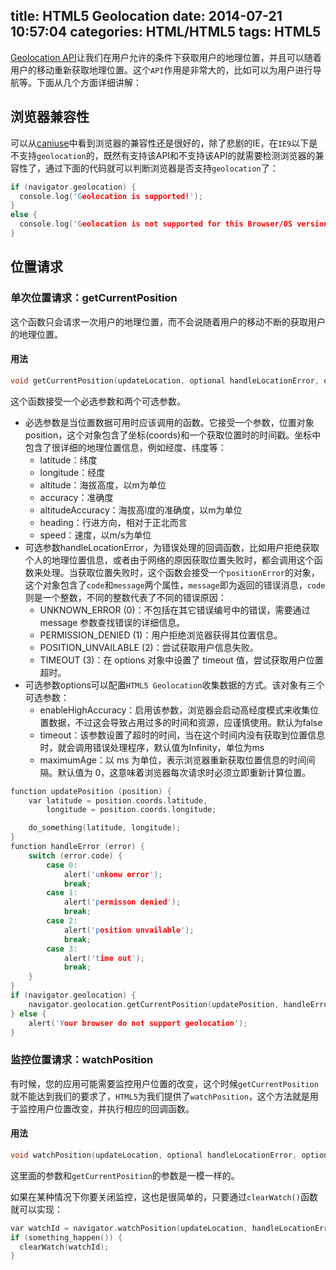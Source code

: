 title: HTML5 Geolocation
date: 2014-07-21 10:57:04
categories: HTML/HTML5
tags: HTML5
---


[Geolocation API][1]让我们在用户允许的条件下获取用户的地理位置，并且可以随着用户的移动重新获取地理位置。这个`API`作用是非常大的，比如可以为用户进行导航等。下面从几个方面详细讲解：

## 浏览器兼容性

可以从[caniuse][2]中看到浏览器的兼容性还是很好的，除了悲剧的IE，在`IE9`以下是不支持`geolocation`的，既然有支持该API和不支持该API的就需要检测浏览器的兼容性了，通过下面的代码就可以判断浏览器是否支持`geolocation`了：

```c
if (navigator.geolocation) {
  console.log('Geolocation is supported!');
}
else {
  console.log('Geolocation is not supported for this Browser/OS version yet.');
}
```

## 位置请求

### 单次位置请求：getCurrentPosition

这个函数只会请求一次用户的地理位置，而不会说随着用户的移动不断的获取用户的地理位置。

#### 用法

```c
void getCurrentPosition(updateLocation, optional handleLocationError, optional options);
```

这个函数接受一个必选参数和两个可选参数。

 - 必选参数是当位置数据可用时应该调用的函数。它接受一个参数，位置对象position，这个对象包含了坐标(coords)和一个获取位置时的时间戳。坐标中包含了很详细的地理位置信息，例如经度、纬度等：
     - latitude：纬度
     - longitude：经度
     - altitude：海拔高度，以m为单位
     - accuracy：准确度
     - altitudeAccuracy：海拔高l度的准确度，以m为单位
     - heading：行进方向，相对于正北而言
     - speed：速度，以m/s为单位
 - 可选参数handleLocationError，为错误处理的回调函数，比如用户拒绝获取个人的地理位置信息，或者由于网络的原因获取位置失败时，都会调用这个函数来处理。当获取位置失败时，这个函数会接受一个`positionError`的对象，这个对象包含了`code`和`message`两个属性，`message`即为返回的错误消息，`code`则是一个整数，不同的整数代表了不同的错误原因：
     - UNKNOWN_ERROR (0)：不包括在其它错误编号中的错误，需要通过 message 参数查找错误的详细信息。
     - PERMISSION_DENIED (1)：用户拒绝浏览器获得其位置信息。
     - POSITION_UNVAILABLE (2)：尝试获取用户信息失败。
     - TIMEOUT (3)：在 options 对象中设置了 timeout 值，尝试获取用户位置超时。
 - 可选参数options可以配置`HTML5 Geolocation`收集数据的方式。该对象有三个可选参数：
     - enableHighAccuracy：启用该参数，浏览器会启动高经度模式来收集位置数据，不过这会导致占用过多的时间和资源，应谨慎使用。默认为false
     - timeout：该参数设置了超时的时间，当在这个时间内没有获取到位置信息时，就会调用错误处理程序，默认值为Infinity，单位为ms
     - maximumAge：以 ms 为单位，表示浏览器重新获取位置信息的时间间隔。默认值为 0，这意味着浏览器每次请求时必须立即重新计算位置。

```c
function updatePosition (position) {
	var latitude = position.coords.latitude,
		longitude = position.coords.longitude;

	do_something(latitude, longitude);
}
function handleError (error) {
	switch (error.code) {
		case 0:
			alert('unkonw error');
			break;
		case 1:
			alert('permisson denied');
			break;
		case 2:
			alert('position unvailable');
			break;
		case 3:
			alert('time out');
			break;
	}
}
if (navigator.geolocation) {
	navigator.geolocation.getCurrentPosition(updatePosition, handleError, { timeout: 10000 });
} else {
	alert('Your browser do not support geolocation');
}
```

### 监控位置请求：watchPosition

有时候，您的应用可能需要监控用户位置的改变，这个时候`getCurrentPosition`就不能达到我们的要求了，`HTML5`为我们提供了`watchPosition`，这个方法就是用于监控用户位置改变，并执行相应的回调函数。

#### 用法

```c
void watchPosition(updateLocation, optional handleLocationError, optional options);
```

这里面的参数和`getCurrentPosition`的参数是一模一样的。

如果在某种情况下你要关闭监控，这也是很简单的，只要通过`clearWatch()`函数就可以实现：

```c
var watchId = navigator.watchPosition(updateLocation, handleLocationError, options);
if (something_happen()) {
  clearWatch(watchId);
}
```



     
      
 
 
  [1]: http://dev.w3.org/geo/api/
  [2]: http://caniuse.com/geolocation